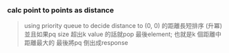 ### calc point to points as distance
> using priority queue to decide distance to (0, 0) 的距離長短排序 (升冪)
> 並且如果pq size 超出k value 的話就pop 最後element; 也就是k 個距離中距離最大的
> 最後將pq 倒出成response

